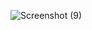 ![Screenshot (9)](https://user-images.githubusercontent.com/89116808/215323702-bad39e61-738d-4bc8-a14f-52bb07061949.png)
